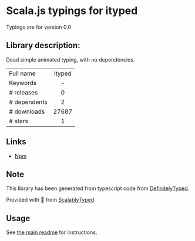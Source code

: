 
# Scala.js typings for ityped

Typings are for version 0.0

## Library description:
Dead simple animated typing, with no dependencies.

|                    |                 |
| ------------------ | :-------------: |
| Full name          | ityped |
| Keywords           | - |
| # releases         | 0 |
| # dependents       | 2 |
| # downloads        | 27687 |
| # stars            | 1 |

## Links
- [Npm](https://www.npmjs.com/package/ityped)
    


## Note
This library has been generated from typescript code from [DefinitelyTyped](https://definitelytyped.org).

Provided with :purple_heart: from [ScalablyTyped](https://github.com/oyvindberg/ScalablyTyped)

## Usage
See [the main readme](../../readme.md) for instructions.


